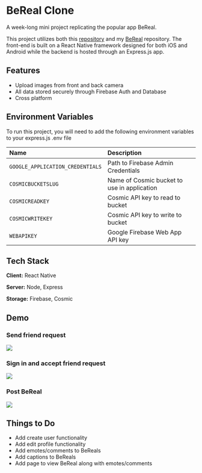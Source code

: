 
# BeReal Clone

A week-long mini project replicating the popular app BeReal.

This project utilizes both this [repository](https://github.com/washedBrownBoy/berealclone) and my [BeReal](https://github.com/washedBrownBoy/bereal) repository. The front-end is built on a React Native framework designed for both iOS and Android while the backend is hosted through an Express.js app. 
## Features

- Upload images from front and back camera
- All data stored securely through Firebase Auth and Database
- Cross platform


## Environment Variables

To run this project, you will need to add the following environment variables to your express.js .env file

| Name |  Description                |
| :-------- | :------------------------- |
| `GOOGLE_APPLICATION_CREDENTIALS` | Path to Firebase Admin Credentials  |
| `COSMICBUCKETSLUG` | Name of Cosmic bucket to use in application  |
| `COSMICREADKEY` | Cosmic API key to read to bucket  |
| `COSMICWRITEKEY` | Cosmic API key to write to bucket  |
| `WEBAPIKEY` |  Google Firebase Web App API key  |

## Tech Stack

**Client:** React Native

**Server:** Node, Express

**Storage:** Firebase, Cosmic


## Demo


### Send friend request
![](https://cdn.discordapp.com/attachments/579783583376343063/1097400674108588082/addfriend.gif)

### Sign in and accept friend request
![](https://cdn.discordapp.com/attachments/579783583376343063/1097400673592692827/signinandaccept.gif)

### Post BeReal
![](https://cdn.discordapp.com/attachments/579783583376343063/1097400675152973844/postnotempty.gif)


## Things to Do

* Add create user functionality
* Add edit profile functionality
* Add emotes/comments to BeReals
* Add captions to BeReals
* Add page to view BeReal along with emotes/comments
